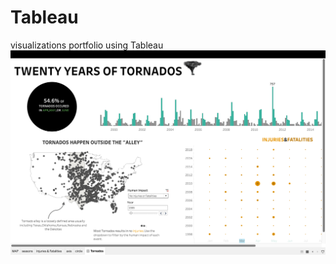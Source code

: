 # Tableau
visualizations portfolio using Tableau
![Alt Text](https://github.com/PNaveenVarma/Tableau/blob/main/Screenshot%202023-10-11%20at%206.05.35%20PM.png?raw=true)
